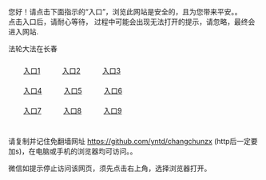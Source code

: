 您好！请点击下面指示的“入口”，浏览此网站是安全的，且为您带来平安。。 <br/>
点击入口后，请耐心等待， 过程中可能会出现无法打开的提示，请忽略，最终会进入网站. </br>

法轮大法在长春<br/>
<div style="padding:10px"><a style="margin:20px" target="_blank" href="https://d3mndpbtma0zxu.cloudfront.net/2Qpsp?gwkieddt" id="ccLink1" rel="nofollow">入口1</a> <a target="_blank" style="margin:20px" href="https://d2v8jl7fk8e56p.cloudfront.net/2Qpsp?dbbxde" id="ccLink2" rel="nofollow">入口2</a> <a style="margin:20px" target="_blank" href="https://d1i9bis8s3udj5.cloudfront.net/2Qpsp?rlnqquf" id="ccLink3" rel="nofollow">入口3</a></div>

<div style="padding:10px" ><a style="margin:20px" target="_blank" href="https://d3mndpbtma0zxu.cloudfront.net/2Qpsp?gwkieddt" id="ccLink4" rel="nofollow">入口4</a> <a style="margin:20px" href="https://d2v8jl7fk8e56p.cloudfront.net/2Qpsp?dbbxde" target="_blank" id="ccLink5" rel="nofollow">入口5</a> <a style="margin:20px" href="https://d1i9bis8s3udj5.cloudfront.net/2Qpsp?rlnqquf" target="_blank" id="ccLink6" rel="nofollow">入口6</a></div>

<div style="padding:10px"><a style="margin:20px" target="_blank" href="https://d3mndpbtma0zxu.cloudfront.net/2Qpsp?gwkieddt" id="ccLink7" rel="nofollow">入口7</a> <a style="margin:20px" href="https://d2v8jl7fk8e56p.cloudfront.net/2Qpsp?dbbxde" target="_blank" id="ccLink8" rel="nofollow">入口8</a> <a style="margin:20px" target="_blank" href="https://d1i9bis8s3udj5.cloudfront.net/2Qpsp?rlnqquf" id="ccLink9" rel="nofollow">入口9</a></div>

<br/>



请复制并记住免翻墙网址 https://github.com/yntd/changchunzx (http后一定要加s)，在电脑或手机的浏览器均可访问。。<br/>

微信如提示停止访问该网页，须先点击右上角，选择浏览器打开。
